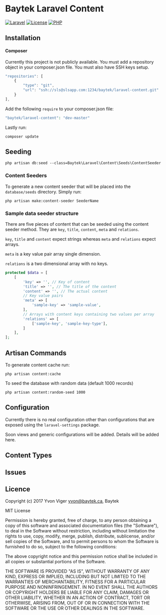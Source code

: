 # Baytek Laravel Content
[![Laravel](https://img.shields.io/badge/Laravel-~5.3-orange.svg?style=flat-square)](http://laravel.com)
[![License](http://img.shields.io/badge/license-MIT-brightgreen.svg?style=flat-square)](https://tldrlegal.com/license/mit-license)
[![PHP](https://img.shields.io/badge/PHP-%3E=5.6.4-green.svg)](http://www.php.net/ChangeLog-5.php#5.6.4)

## Installation

#### Composer

Currently this project is not publicly available. You must add a repository object in your composer.json file. You must also have SSH keys setup.

```javascript
"repositories": [
    {
        "type": "git",
        "url": "ssh://sls@slsapp.com:1234/baytek/laravel-content.git"
    }
],
```

Add the following `require` to your composer.json file:

```php
"baytek/laravel-content": "dev-master"
```

Lastly run:

`composer update`

## Seeding

`php artisan db:seed --class=Baytek\Laravel\Content\Seeds\ContentSeeder`

### Content Seeders
To generate a new content seeder that will be placed into the `database/seeds` directory. Simply run:

`php artisan make:content-seeder SeederName`

### Sample data seeder structure
There are five pieces of content that can be seeded using the content seeder method. They are `key`, `title`, `content`, `meta` and `relations`.

`key`, `title` and `content` expect strings whereas `meta` and `relations` expect arrays.

`meta` is a key value pair array single dimension.

`relations` is a two dimensional array with no keys.

```php
protected $data = [
    [
        'key' => '', // Key of content
        'title' => '', // The title of the content
        'content' => '', // The actual content
        // Key value pairs
        'meta' => [
            'sample-key' => 'sample-value',
        ],
        // Arrays with content keys containing two values per array
        'relations' => [
            ['sample-key', 'sample-key-type'],
        ]
    ],
];
```

## Artisan Commands
To generate content cache run:

`php artisan content:cache`

To seed the database with random data (default 1000 records)

`php artisan content:random-seed 1000`

## Configuration

Currently there is no real configuration other than configurations that are exposed using the `laravel-settings` package.

Soon views and generic configurations will be added. Details will be added here.


## Content Types

## Issues

## Licence

Copyright (c) 2017 Yvon Viger <yvon@baytek.ca>, Baytek

MIT License

Permission is hereby granted, free of charge, to any person obtaining
a copy of this software and associated documentation files (the
"Software"), to deal in the Software without restriction, including
without limitation the rights to use, copy, modify, merge, publish,
distribute, sublicense, and/or sell copies of the Software, and to
permit persons to whom the Software is furnished to do so, subject to
the following conditions:

The above copyright notice and this permission notice shall be
included in all copies or substantial portions of the Software.

THE SOFTWARE IS PROVIDED "AS IS", WITHOUT WARRANTY OF ANY KIND,
EXPRESS OR IMPLIED, INCLUDING BUT NOT LIMITED TO THE WARRANTIES OF
MERCHANTABILITY, FITNESS FOR A PARTICULAR PURPOSE AND
NONINFRINGEMENT. IN NO EVENT SHALL THE AUTHORS OR COPYRIGHT HOLDERS BE
LIABLE FOR ANY CLAIM, DAMAGES OR OTHER LIABILITY, WHETHER IN AN ACTION
OF CONTRACT, TORT OR OTHERWISE, ARISING FROM, OUT OF OR IN CONNECTION
WITH THE SOFTWARE OR THE USE OR OTHER DEALINGS IN THE SOFTWARE.